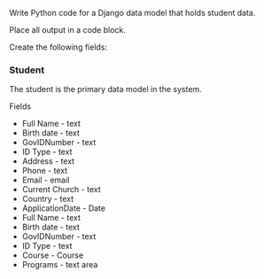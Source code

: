Write Python code for a Django data model that holds student data.  

Place all output in a code block.

Create the following fields:

### Student

The student is the primary data model in the system.

Fields

* Full Name - text
* Birth date - text
* GovIDNumber - text
* ID Type - text
* Address - text
* Phone - text
* Email - email
* Current Church - text
* Country - text
* ApplicationDate - Date
* Full Name - text
* Birth date - text
* GovIDNumber - text
* ID Type - text
* Course - Course
* Programs - text area